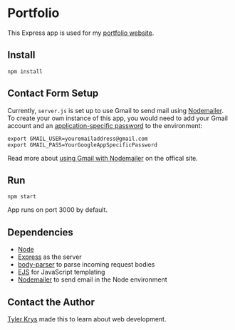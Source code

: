# Portfolio

This Express app is used for my [portfolio website](https://tylerkrys.ca).

## Install

`npm install`

## Contact Form Setup

Currently, `server.js` is set up to use Gmail to send mail using [Nodemailer](https://nodemailer.com). To create your own instance of this app, you would need to add your Gmail account and an [application-specific password](https://security.google.com/settings/security/apppasswords) to the environment:

```
export GMAIL_USER=youremailaddress@gmail.com
export GMAIL_PASS=YourGoogleAppSpecificPassword
```

Read more about [using Gmail with Nodemailer](https://nodemailer.com/usage/using-gmail/) on the offical site.

## Run

`npm start`

App runs on port 3000 by default.

## Dependencies

- [Node](https://nodejs.org)
- [Express](https://expressjs.com/) as the server
- [body-parser](https://www.npmjs.com/package/body-parser) to parse incoming request bodies
- [EJS](http://www.embeddedjs.com/) for JavaScript templating
- [Nodemailer](https://nodemailer.com) to send email in the Node environment

## Contact the Author

[Tyler Krys](https://tylerkrys.ca) made this to learn about web development.
